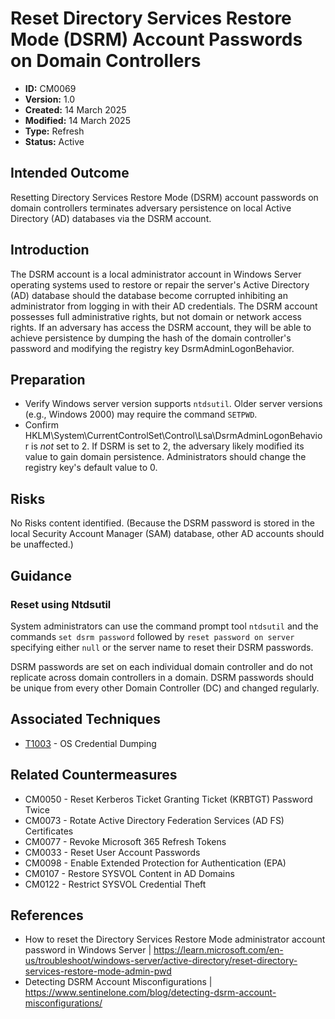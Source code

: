# Reset Directory Services Restore Mode (DSRM) Account Passwords on Domain Controllers

* **ID:** CM0069
* **Version:** 1.0
* **Created:** 14 March 2025
* **Modified:** 14 March 2025
* **Type:** Refresh
* **Status:** Active

## Intended Outcome

Resetting Directory Services Restore Mode (DSRM) account passwords on domain controllers terminates adversary persistence on local Active Directory (AD) databases via the DSRM account.

## Introduction

The DSRM account is a local administrator account in Windows Server operating systems used to restore or repair the server's Active Directory (AD) database should the database become corrupted inhibiting an administrator from logging in with their AD credentials. The DSRM account possesses full administrative rights, but not domain or network access rights. If an adversary has access the DSRM account, they will be able to achieve persistence by dumping the hash of the domain controller's password and modifying the registry key DsrmAdminLogonBehavior.

## Preparation

- Verify Windows server version supports `ntdsutil`. Older server versions (e.g., Windows 2000) may require the command `SETPWD`.
- Confirm HKLM\System\CurrentControlSet\Control\Lsa\DsrmAdminLogonBehavior is *not* set to 2. If DSRM is set to 2, the adversary likely modified its value to gain domain persistence. Administrators should change the registry key's default value to 0. 


## Risks

No Risks content identified. (Because the DSRM password is stored in the local Security Account Manager (SAM) database, other AD accounts should be unaffected.)

## Guidance

### Reset using Ntdsutil

System administrators can use the command prompt tool `ntdsutil` and the commands `set dsrm password` followed by `reset password on server` specifying either `null` or the server name to reset their DSRM passwords.

DSRM passwords are set on each individual domain controller and do not replicate across domain controllers in a domain. DSRM passwords should be unique from every other Domain Controller (DC) and changed regularly.

## Associated Techniques

- [T1003](https://attack.mitre.org/techniques/T1003) - OS Credential Dumping

## Related Countermeasures

- CM0050 - Reset Kerberos Ticket Granting Ticket (KRBTGT) Password Twice
- CM0073 - Rotate Active Directory Federation Services (AD FS) Certificates
- CM0077 - Revoke Microsoft 365 Refresh Tokens
- CM0033 - Reset User Account Passwords
- CM0098 - Enable Extended Protection for Authentication (EPA)
- CM0107 - Restore SYSVOL Content in AD Domains
- CM0122 - Restrict SYSVOL Credential Theft

## References

- How to reset the Directory Services Restore Mode administrator account password in Windows Server | <https://learn.microsoft.com/en-us/troubleshoot/windows-server/active-directory/reset-directory-services-restore-mode-admin-pwd>
- Detecting DSRM Account Misconfigurations | <https://www.sentinelone.com/blog/detecting-dsrm-account-misconfigurations/>

